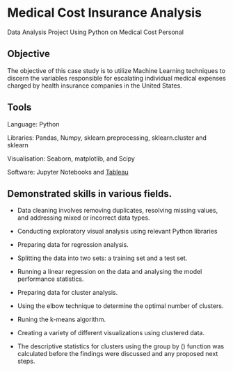 # Medical Cost Insurance Analysis

Data Analysis Project Using Python on Medical Cost Personal

## Objective

The objective of this case study is to utilize Machine Learning techniques to discern the variables responsible for escalating individual medical expenses charged by health insurance companies in the United States.

## Tools

Language: Python

Libraries: Pandas, Numpy, sklearn.preprocessing, sklearn.cluster and sklearn

Visualisation: Seaborn, matplotlib, and Scipy 

Software: Jupyter Notebooks and [Tableau](https://public.tableau.com/app/profile/atika.sudi/viz/MedicalCost_16910161923440/ExploringMedicalCostPersonalInsuranceADatasetAnalysis)

## Demonstrated skills in various fields.

+ Data cleaning involves removing duplicates, resolving missing values, and addressing mixed or incorrect data types.

+ Conducting exploratory visual analysis using relevant Python libraries

+  Preparing data for regression analysis.
  
+  Splitting the data into two sets: a training set and a test set.
  
+  Running a linear regression on the data and analysing the model performance statistics.

+  Preparing data for cluster analysis.
   
+   Using the elbow technique to determine the optimal number of clusters.

+   Runing the k-means algorithm.
    
+ Creating a variety of different visualizations using clustered data.

+ The descriptive statistics for clusters using the group by () function was calculated before the findings were discussed and any proposed next steps.


